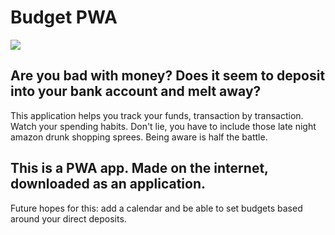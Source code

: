 # Budget PWA
![](budget.gif)

## Are you bad with money? Does it seem to deposit into your bank account and melt away?

This application helps you track your funds, transaction by transaction. Watch your spending habits. Don't lie, you have to include those late night amazon drunk shopping sprees. Being aware is half the battle.

## This is a PWA app. Made on the internet, downloaded as an application.
Future hopes for this: add a calendar and be able to set budgets based around your direct deposits.
